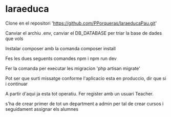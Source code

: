# laraeduca

Clone en el repositori 'https://github.com/PPorqueras/laraeducaPau.git'

Canviar el archiu .env, canviar el DB_DATABASE per triar la base de dades que vols

Instalar composer amb la comanda composer install

Fes les dues seguents comandes
npm i
npm run dev

Fer la comanda per executar les migracion 'php artisan migrate'

Pot ser que surti missatge conforme l'aplicacio esta en produccio, dir que si i continuar

A partir d'aqui ja esta tot operatiu. Fer register amb un usuari Teacher.

s'ha de crear primer de tot un department a 
admin per tal de crear cursos i seguidament assignar els alumnes
